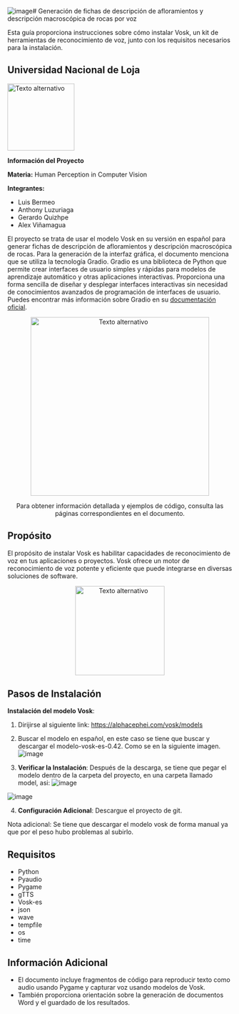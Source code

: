 ![image](https://github.com/tonylx29/CompletarFormularioMedianteVoz/assets/85810032/c2da20f2-309b-4cb3-ae48-07e31010885f)# Generación de fichas de descripción de afloramientos y descripción macroscópica de rocas por voz

Esta guía proporciona instrucciones sobre cómo instalar Vosk, un kit de herramientas de reconocimiento de voz, junto con los requisitos necesarios para la instalación.

## Universidad Nacional de Loja 
<img src="https://encrypted-tbn0.gstatic.com/images?q=tbn:ANd9GcROxZ2VGD6VkPMD0pDcTCWbGb8GrOQnyGTyh5184RHz3xhjOUr-sQEtJG3E0Rp3_-tlWaE&usqp=CAU" alt="Texto alternativo" width="150"/>

**Información del Proyecto**

**Materia:**
Human Perception in Computer Vision

**Integrantes:**
- Luis Bermeo
- Anthony Luzuriaga
- Gerardo Quizhpe
- Alex Viñamagua

El proyecto se trata de usar el modelo Vosk en su versión en español para generar fichas de descripción de afloramientos y descripción macroscópica de rocas. Para la generación de la interfaz gráfica, el documento menciona que se utiliza la tecnología Gradio. Gradio es una biblioteca de Python que permite crear interfaces de usuario simples y rápidas para modelos de aprendizaje automático y otras aplicaciones interactivas. Proporciona una forma sencilla de diseñar y desplegar interfaces interactivas sin necesidad de conocimientos avanzados de programación de interfaces de usuario. Puedes encontrar más información sobre Gradio en su [documentación oficial](https://www.gradio.app/docs/).
<div style="text-align: center;">
<img src="https://www.adelean.com/img/posts/indexation_des_transcripts_image.png" alt="Texto alternativo" width="400"/>

Para obtener información detallada y ejemplos de código, consulta las páginas correspondientes en el documento.
</div>

## Propósito
El propósito de instalar Vosk es habilitar capacidades de reconocimiento de voz en tus aplicaciones o proyectos. Vosk ofrece un motor de reconocimiento de voz potente y eficiente que puede integrarse en diversas soluciones de software.

<div style="text-align: center;">
    <img src="https://www.sinologic.net/wp-content/uploads/2021/03/vosk_big.png" alt="Texto alternativo" width="200"/>
</div>

## Pasos de Instalación
**Instalación del modelo Vosk**:
1. Dirijirse al siguiente link: https://alphacephei.com/vosk/models
2. Buscar el modelo en español, en este caso se tiene que buscar y descargar el modelo-vosk-es-0.42. Como se en la siguiente imagen.
![image](https://github.com/tonylx29/CompletarFormularioMedianteVoz/assets/85810032/d4ad0a3a-12c5-4e39-90b3-02c715fae30d)

3. **Verificar la Instalación**: Después de la descarga, se tiene que pegar el modelo dentro de la carpeta del proyecto, en una carpeta llamado model, asi:
![image](https://github.com/tonylx29/CompletarFormularioMedianteVoz/assets/85810032/566d43bd-04b2-4e93-8c2b-63a46f28a79b)

![image](https://github.com/tonylx29/CompletarFormularioMedianteVoz/assets/85810032/0ecbefb0-ddbb-4f72-beb0-ad810201ea90)


4. **Configuración Adicional**: Descargue el proyecto de git.

Nota adicional:
Se tiene que descargar el modelo vosk de forma manual ya que por el peso hubo problemas al subirlo.

## Requisitos
- Python
- Pyaudio
- Pygame
- gTTS
- Vosk-es
- json
- wave
- tempfile
- os
- time

## Información Adicional
- El documento incluye fragmentos de código para reproducir texto como audio usando Pygame y capturar voz usando modelos de Vosk.
- También proporciona orientación sobre la generación de documentos Word y el guardado de los resultados.
